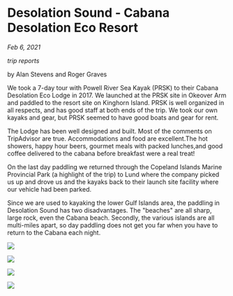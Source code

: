 # Desolation Sound - Cabana Desolation Eco Resort 

*Feb 6, 2021*

*trip reports*

by Alan Stevens and Roger Graves


We took a 7-day tour with Powell River Sea Kayak (PRSK) to their Cabana Desolation Eco Lodge in 2017. We launched at the PRSK site in Okeover Arm and paddled to the resort site on Kinghorn Island. PRSK is well organized in all respects, and has good staff at both ends of the trip. We took our own kayaks and gear, but PRSK seemed to have good boats and gear for rent. 

The Lodge has been well designed and built. Most of the comments on TripAdvisor are true. Accommodations and food are excellent.The hot showers, happy hour beers, gourmet meals with packed lunches,and good coffee delivered to the cabana before breakfast were a real treat!

On the last day paddling we returned through the Copeland Islands Marine Provincial Park (a highlight of the trip) to Lund where the company picked us up and drove us and the kayaks back to their launch site facility where our vehicle had been parked.

Since we are used to kayaking the lower Gulf Islands area, the paddling in Desolation Sound has two disadvantages. The "beaches" are all sharp, large rock, even the Cabana beach. Secondly, the various islands are all multi-miles apart, so day paddling does not get you far when you have to return to the Cabana each night.

![](/img/desolation01.jpg)

![](/img/desolation02.jpg)

![](/img/desolation03.jpg)

![](/img/desolation04.jpg)
